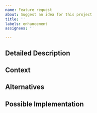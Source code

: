 ```yaml
---
name: Feature request
about: Suggest an idea for this project
title: ''
labels: enhancement
assignees: ''

---
```


## Detailed Description
<!--- Provide a detailed description of the change or addition you are proposing -->

## Context
<!--- Why is this change important to you? How would you use it? -->
<!--- How can it benefit other users? -->

## Alternatives
<!--- Have you considered any alternative solutions? -->

## Possible Implementation
<!--- Not obligatory, but suggest an idea for implementing addition or change -->

